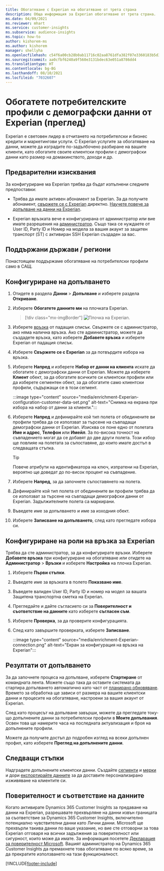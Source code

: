 ```yaml
---
title: Обогатяване с Experian на обогатяване от трета страна
description: Обща информация за Experian обогатяване от трета страна.
ms.date: 04/09/2021
ms.reviewer: mhart
ms.service: customer-insights
ms.subservice: audience-insights
ms.topic: how-to
author: kishorem-ms
ms.author: kishorem
manager: shellyha
ms.openlocfilehash: c54f6a00cb28b0ab11716c02aa8761dfa382f07e3360183b5d38b9720e890c21
ms.sourcegitcommit: aa0cfbf6240a9f560e3131bdec63e051a8786dd4
ms.translationtype: HT
ms.contentlocale: bg-BG
ms.lasthandoff: 08/10/2021
ms.locfileid: "7032607"
---
```

# <a name="enrich-customer-profiles-with-demographics-from-experian-preview"></a>Обогатете потребителските профили с демографски данни от Experian (преглед)

Experian е световен лидер в отчитането на потребителски и бизнес кредити и маркетингови услуги. С Experian услугите за обогатяване на данни, можете да изградите по-задълбочено разбиране на вашите клиенти, като обогатите своите клиентски профили с демографски данни като размер на домакинството, доходи и др.

## <a name="prerequisites"></a>Предварителни изисквания

За конфигуриране ма Experian трябва да бъдат изпълнени следните предпоставки:

- Трябва да имате активен абонамент за Experian. За да получите абонамент, [свържете се с Experian](https://www.experian.com/marketing-services/contact) директно. [Научете повече за допълване на данни на Experian](https://www.experian.com/marketing-services/microsoft?cmpid=ems_web_mci_cdppage).

- Experian връзката вече е конфигурирана от администратор *или* вие имате разрешения на [администратор](permissions.md#administrator). Също така се нуждаете от User ID, Party ID и Номер на модела за вашия акаунт за защитен транспорт (ST) с активиран SSH Experian създаден за вас.

## <a name="supported-countriesregions"></a>Поддържани държави / региони

Понастоящем поддържаме обогатяване на потребителски профили само в САЩ.

## <a name="configure-the-enrichment"></a>Конфигуриране на допълването

1. Отидете в раздела **Данни** > **Допълване** и изберете раздела **Откриване**.

1. Изберете **Обогатете данните ми** на плочката Experian.

   > [!div class="mx-imgBorder"]
   > ![Плочка на Experian.](media/experian-tile.png "Experian tile")
   > 

1. Изберете [връзка](connections.md) от падащия списък. Свържете се с администратор, ако няма налична връзка. Ако сте администратор, можете да създадете връзка, като изберете **Добавете връзка** и изберете Experian от падащия списък. 

1. Изберете **Свържете се с Experian** за да потвърдите избора на връзка.

1.  Изберете **Напред** и изберете **Набор от данни на клиента** искате да обогатите с демографски данни от Experian. Можете да изберете **Клиент** обект, за да обогатите всичките си клиентски профили или да изберете сегментен обект, за да обогатите само клиентски профили, съдържащи се в този сегмент.

    :::image type="content" source="media/enrichment-Experian-configuration-customer-data-set.png" alt-text="Снимка на екрана при избора на набор от данни за клиенти.":::

1. Изберете **Напред** и дефинирайте кой тип полета от обединените ви профили трябва да се използват за търсене на съвпадащи демографски данни от Experian. Изисква се поне едно от полетата **Име и адрес**, **Телефон** или **Имейл**. За по-висока точност на съвпадението могат да се добавят до две други полета. Този избор ще повлияе на полетата за съпоставяне, до които имате достъп в следващата стъпка.

    > [!TIP]
    > Повече атрибути на идентификатора на ключ, изпратени на Experian, вероятно ще доведат до по-висок процент на съвпадение.

1. Изберете **Напред**, за да започнете съпоставянето на полета.

1. Дефинирайте кой тип полета от обединените ви профили трябва да се използват за търсене на съвпадащи демографски данни от Experian. Задължителните полета са маркирани.

1. Въведете име за допълването и име за изходния обект.

1. Изберете **Записване на допълването**, след като прегледате избора си.

## <a name="configure-the-connection-for-experian"></a>Конфигуриране на роли на връзка за Experian 

Трябва да сте администратор, за да конфигурирате връзки. Изберете **Добавете връзка** при конфигуриране на обогатяване *или* отидете на **Администратор** > **Връзки** и изберете **Настройка** на плочка Experian.

1. Изберете **Първи стъпки**.

1. Въведете име за връзката в полето **Показвано име**.

1. Въведете валиден User ID, Party ID и номер на модел за вашата Защитена транспортна сметка на Experian.

1. Прегледайте и дайте съгласието си за **Поверителност и съответствие на данните** като изберете **съгласен съм**.

1. Изберете **Проверка**, за да проверите конфигурацията.

1. След като завършите проверката, изберете **Записване**.
   
   :::image type="content" source="media/enrichment-Experian-connection.png" alt-text="Екран за конфигурация на връзка на Experian":::

## <a name="enrichment-results"></a>Резултати от допълването

За да започнете процеса на допълване, изберете **Стартиране** от командната лента. Можете също така да оставите системата да стартира допълването автоматично като част от [планирано обновяване](system.md#schedule-tab). Времето за обработка ще зависи от размера на вашите клиентски данни и процесите на обогатяване, настроени за вашия акаунт от Experian.

След като процесът на допълване завърши, можете да прегледате току-що допълнените данни за потребителски профили в **Моите допълвания**. Освен това ще намерите часа на последната актуализация и броя на допълнените профили.

Можете да получите достъп до подробен изглед на всеки допълнен профил, като изберете **Преглед на допълнените данни**.

## <a name="next-steps"></a>Следващи стъпки

Надградете допълнените клиентски данни. Създайте [сегменти](segments.md) и [мерки](measures.md) и дори [експортирайте данните](export-destinations.md) за да доставите персонализирано изживяване на клиентите си.

## <a name="data-privacy-and-compliance"></a>Поверителност и съответствие на данните

Когато активирате Dynamics 365 Customer Insights за предаване на данни на Experian, разрешавате прехвърляне на данни извън границата за съответствие за Dynamics 365 Customer Insights, включително потенциално чувствителни данни като Лични данни. Microsoft ще прехвърли такива данни по ваше указание, но вие сте отговорни за това Experian отговаря на всички задължения за поверителност или сигурност, които може да имате. За информация посетете [Декларация за поверителност Microsoft](https://go.microsoft.com/fwlink/?linkid=396732).
Вашият администратор на Dynamics 365 Customer Insights да премахнете това обогатяване по всяко време, за да прекратите използването на тази функционалност.


[!INCLUDE[footer-include](../includes/footer-banner.md)]
